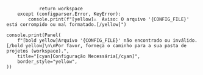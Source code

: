                 return workspace
        except (configparser.Error, KeyError):
            console.print(f"[yellow]⚠️  Aviso: O arquivo '{CONFIG_FILE}' está corrompido ou mal formatado.[/yellow]")

    console.print(Panel(
        f"[bold yellow]Arquivo '{CONFIG_FILE}' não encontrado ou inválido.[/bold yellow]\n\nPor favor, forneça o caminho para a sua pasta de projetos (workspace).",
        title="[cyan]Configuração Necessária[/cyan]",
        border_style="yellow",
    ))

